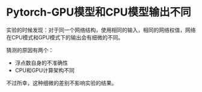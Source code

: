 # Pytorch-GPU模型和CPU模型输出不同

实验的时候发现：对于同一个网络结构，使用相同的输入，相同的网络权值，网络在CPU模式和GPU模式下的输出会有细微的不同。

猜测的原因有两个：

- 浮点数自身的不准确性
- CPU和GPU计算架构不同

不过所幸，这种细微的差别不影响实验的结果。
